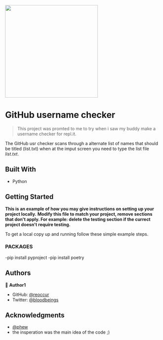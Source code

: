 <img src="https://media.giphy.com/media/R1c7rUJA7uMoM/giphy.gif" width="300">


# GitHub username checker

> This project was promted to me to try when i saw my buddy make a username checker for repl.it.

The GitHub usr checker scans through a alternate list of names that should be titled (list.txt) when at the imput screen you need to type the list file *list.txt*.

## Built With

- Python

## Getting Started

**This is an example of how you may give instructions on setting up your project locally.**
**Modify this file to match your project, remove sections that don't apply. For example: delete the testing section if the currect project doesn't require testing.**


To get a local copy up and running follow these simple example steps.

### PACKAGES
-pip install pyproject
-pip install poetry
## Authors

👤 **Author1**

- GitHub: [@reoccur](https://github.com/reoccur)
- Twitter: [@bloodbeings](https://twitter.com/bloodbeings)

## Acknowledgments

- [@phew](https://github.com/phew)
- the insperation was the main idea of the code ;)
